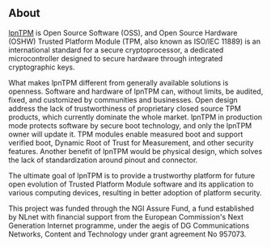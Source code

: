 ## About

[lpnTPM](https://nlnet.nl/project/lpnTPM/) is Open Source Software (OSS),
and Open Source Hardware (OSHW) Trusted Platform Module (TPM, also known as
ISO/IEC 11889) is an international standard for a secure cryptoprocessor,
a dedicated microcontroller designed to secure hardware through integrated
cryptographic keys.

What makes lpnTPM different from generally available solutions is openness.
Software and hardware of lpnTPM can, without limits, be audited, fixed, and
customized by communities and businesses. Open design address the lack of
trustworthiness of proprietary closed source TPM products, which currently
dominate the whole market. lpnTPM in production mode protects software by secure
boot technology, and only the lpnTPM owner will update it. TPM modules enable
measured boot and support verified boot, Dynamic Root of Trust for Measurement,
and other security features. Another benefit of lpnTPM would be physical design,
which solves the lack of standardization around pinout and connector.

The ultimate goal of lpnTPM is to provide a trustworthy platform for future open
evolution of Trusted Platform Module software and its application to various
computing devices, resulting in better adoption of platform security.

This project was funded through the NGI Assure Fund, a fund established by NLnet
with financial support from the European Commission's Next Generation Internet
programme, under the aegis of DG Communications Networks, Content and Technology
under grant agreement No 957073.
